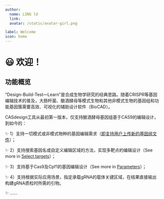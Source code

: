 ```yaml
---
author:
  name: LING ld
  link: 
  avatar: /static/avatar-girl.png

label: Welcome
icon: home
---
```


# :smiley: 欢迎！

## 功能概览

“Design-Build-Test—Learn”是合成生物学研究的经典思路。随着CRISPR等基因编辑技术的普及，大肠杆菌、酿酒酵母等模式生物和其他非模式生物的基因组和功能基因簇需要高效、可视化的辅助设计软件（BioCAD）。

CASdesign工具从最初第一版本，仅支持酿酒酵母基因组基于CAS9的编辑设计，到如今的：

:sparkles: 1）支持一切模式或非模式物种的基因编辑需求（[即支持用户上传新的基因组文件](./instruction/Add-New-Genome.md)）；

:sparkles: 2）支持搜索基因名或自定义编辑区域的方法，实现多靶点的编辑设计（See more in [Select targets](./instruction/Select-Targets.md)）；

:sparkles: 3）支持基于Cas9及Cpf1的基因编辑设计（See more in [Parameters](./instruction/Parameters.md)）；

:sparkles: 4）支持根据实际应用场景，指定承载gRNA的载体关键区域，在结果直接输出构建gRNA质粒时所需的引物。

:sparkles: ......